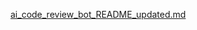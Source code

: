 [ai_code_review_bot_README_updated.md](https://github.com/user-attachments/files/21419716/ai_code_review_bot_README_updated.md)
